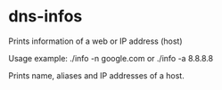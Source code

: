 # dns-infos
Prints information of a web or IP address (host)

Usage example:
  ./info -n google.com
or
  ./info -a 8.8.8.8

Prints name, aliases and IP addresses of a host.
